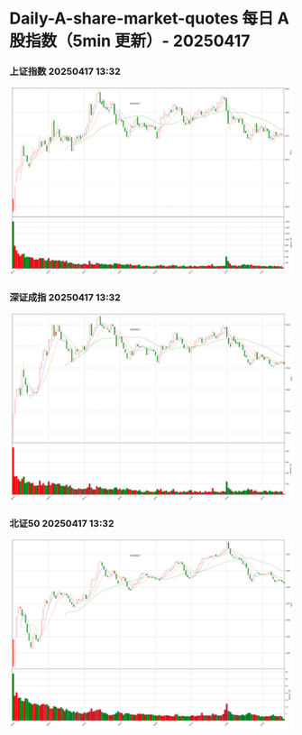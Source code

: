 
# Daily-A-share-market-quotes 每日 A 股指数（5min 更新）- 20250417

### 上证指数 20250417 13:32
![](./fig/2025/4/20250417-sh000001.png)

### 深证成指 20250417 13:32
![](./fig/2025/4/20250417-sz399001.png)

### 北证50 20250417 13:32
![](./fig/2025/4/20250417-bj899050.png)
